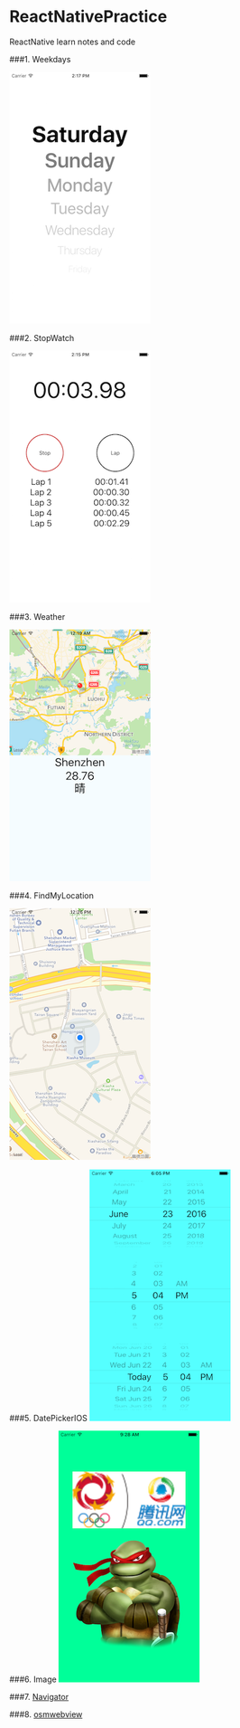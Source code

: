 ReactNativePractice
===
ReactNative learn notes and code

###1. Weekdays

![./screenshots/weekdays.png](./screenshots/weekdays.png)

###2. StopWatch

![./screenshots/stopwatch.png](./screenshots/stopwatch.png)

###3. Weather

![./screenshots/weather.png](./screenshots/weather.png)

###4. FindMyLocation

![./screenshots/findmylocation.png](./screenshots/findmylocation.png)

###5. DatePickerIOS
![./screenshots/DatePickerIOSDemo.png](./screenshots/DatePickerIOSDemo.png)

###6. Image
![./screenshots/ImageDemo.png](./screenshots/ImageDemo.png)

###7. [Navigator](./NavigatorDemo)

###8. [osmwebview](./osmwebview)

